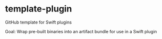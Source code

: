# template-plugin
GitHub template for Swift plugins

Goal: Wrap pre-built binaries into an artifact bundle for use in a Swift plugin